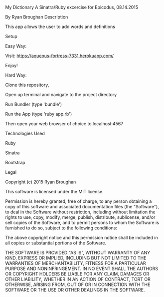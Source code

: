 My Dictionary
A Sinatra/Ruby excercise for Epicodus, 08.14.2015

By Ryan Broughan
Description

This app allows the user to add words and definitions

Setup

Easy Way:

Visit: https://aqueous-fortress-7331.herokuapp.com/

Enjoy!

Hard Way:

Clone this repository,

Open up terminal and navigate to the project directory

Run Bundler (type 'bundle')

Run the App (type 'ruby app.rb')

Then open your web browser of choice to localhost:4567

Technologies Used

Ruby

Sinatra

Bootstrap

Legal

Copyright (c) 2015 Ryan Broughan

This software is licensed under the MIT license.

Permission is hereby granted, free of charge, to any person obtaining a copy of this software and associated documentation files (the "Software"), to deal in the Software without restriction, including without limitation the rights to use, copy, modify, merge, publish, distribute, sublicense, and/or sell copies of the Software, and to permit persons to whom the Software is furnished to do so, subject to the following conditions:

The above copyright notice and this permission notice shall be included in all copies or substantial portions of the Software.

THE SOFTWARE IS PROVIDED "AS IS", WITHOUT WARRANTY OF ANY KIND, EXPRESS OR IMPLIED, INCLUDING BUT NOT LIMITED TO THE WARRANTIES OF MERCHANTABILITY, FITNESS FOR A PARTICULAR PURPOSE AND NONINFRINGEMENT. IN NO EVENT SHALL THE AUTHORS OR COPYRIGHT HOLDERS BE LIABLE FOR ANY CLAIM, DAMAGES OR OTHER LIABILITY, WHETHER IN AN ACTION OF CONTRACT, TORT OR OTHERWISE, ARISING FROM, OUT OF OR IN CONNECTION WITH THE SOFTWARE OR THE USE OR OTHER DEALINGS IN THE SOFTWARE.
